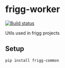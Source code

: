 # frigg-worker
[![Build status](https://ci.frigg.io/badges/frigg/frigg-common/)](https://ci.frigg.io/frigg/frigg-common/last/)

Utils used in frigg projects

## Setup
```
pip install frigg-common
```

